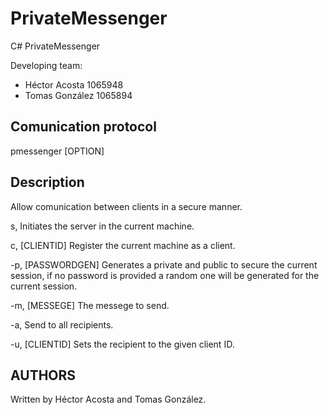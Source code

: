 # PrivateMessenger
C# PrivateMessenger

Developing team:
* Héctor Acosta 1065948
* Tomas González 1065894 

## Comunication protocol
pmessenger [OPTION]

## Description
Allow comunication between clients in a secure manner.

  s, 
  Initiates the server in the current machine.
  
  c, [CLIENTID]
  Register the current machine as a client.
  
  -p, [PASSWORDGEN]
  Generates a private and public to secure the current session, if no password is provided a random one will be generated for the current session.
  
  -m, [MESSEGE]
  The messege to send.
  
  -a,
  Send to all recipients.
  
  -u, [CLIENTID]
  Sets the recipient to the given client ID.

## AUTHORS
Written by Héctor Acosta and Tomas González.
